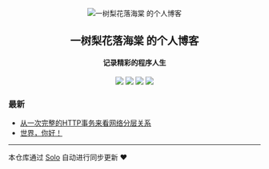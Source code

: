<p align="center"><img alt="一树梨花落海棠 的个人博客" src="https://cdn.zhangfeibiao.com/wp-content/uploads/2018/10/微信图片_20181023111351.jpg"></p><h2 align="center">
一树梨花落海棠 的个人博客
</h2>

<h4 align="center">记录精彩的程序人生</h4>
<p align="center"><a title="一树梨花落海棠 的个人博客" target="_blank" href="https://github.com/zhangfeibiao/solo-blog"><img src="https://img.shields.io/github/last-commit/zhangfeibiao/solo-blog.svg?style=flat-square&color=FF9900"></a>
<a title="GitHub repo size in bytes" target="_blank" href="https://github.com/zhangfeibiao/solo-blog"><img src="https://img.shields.io/github/repo-size/zhangfeibiao/solo-blog.svg?style=flat-square"></a>
<a title="Solo Version" target="_blank" href="https://github.com/88250/solo/releases"><img src="https://img.shields.io/badge/solo-3.6.7-f1e05a.svg?style=flat-square&color=blueviolet"></a>
<a title="Hits" target="_blank" href="https://github.com/88250/hits"><img src="https://hits.b3log.org/zhangfeibiao/solo-blog.svg"></a></p>

### 最新

* [从一次完整的HTTP事务来看网络分层关系](https://blog.zhangfeibiao.com/articles/2019/12/11/1575995062860.html)
* [世界，你好！](https://blog.zhangfeibiao.com/hello-solo)



---

本仓库通过 [Solo](https://github.com/88250/solo) 自动进行同步更新 ❤️ 